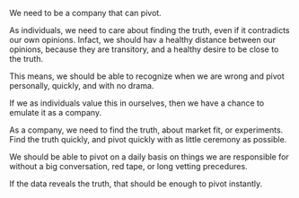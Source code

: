 We need to be a company that can pivot.

As individuals, we need to care about finding the truth, even if it contradicts our own opinions.
Infact, we should hav a healthy distance between our opinions, because they are transitory, and a healthy desire to be
close to the truth.

This means, we should be able to recognize when we are wrong and pivot personally, quickly, and with no drama.

If we as individuals value this in ourselves, then we have a chance to emulate it as a company.

As a company, we need to find the truth, about market fit, or experiments. Find the truth quickly,
and pivot quickly with as little ceremony as possible.

We should be able to pivot on a daily basis on things we are responsible for without a big conversation,
red tape, or long vetting precedures.

If the data reveals the truth, that should be enough to pivot instantly.
